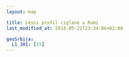 ```yaml
---
layout: map

title: Lesni profil ciglane u Rumi
last_modified_at: 2018-05-22T23:34:06+02:00

geoSrbija:
  L1_301: [15]
---
```

